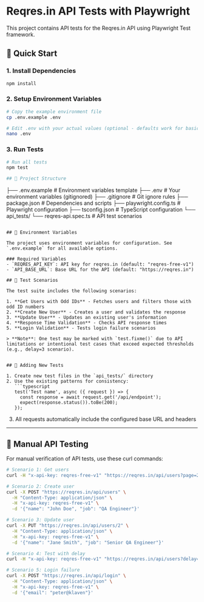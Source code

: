 # Reqres.in API Tests with Playwright

This project contains API tests for the Reqres.in API using Playwright Test framework.

## 🚀 Quick Start

### 1. Install Dependencies
```bash
npm install
```

### 2. Setup Environment Variables
```bash
# Copy the example environment file
cp .env.example .env

# Edit .env with your actual values (optional - defaults work for basic testing)
nano .env
```

### 3. Run Tests
```bash
# Run all tests
npm test

## 📁 Project Structure

```
├── .env.example          # Environment variables template
├── .env                  # Your environment variables (gitignored)
├── .gitignore           # Git ignore rules
├── package.json         # Dependencies and scripts
├── playwright.config.ts # Playwright configuration
├── tsconfig.json        # TypeScript configuration
└── api_tests/
    └── reqres-api.spec.ts # API test scenarios
```

## 🔐 Environment Variables

The project uses environment variables for configuration. See `.env.example` for all available options.

### Required Variables
- `REQRES_API_KEY`: API key for reqres.in (default: "reqres-free-v1")
- `API_BASE_URL`: Base URL for the API (default: "https://reqres.in")

## 🧪 Test Scenarios

The test suite includes the following scenarios:

1. **Get Users with Odd IDs** - Fetches users and filters those with odd ID numbers
2. **Create New User** - Creates a user and validates the response
3. **Update User** - Updates an existing user's information
4. **Response Time Validation** - Checks API response times
5. **Login Validation** - Tests login failure scenarios

> **Note**: One test may be marked with `test.fixme()` due to API limitations or intentional test cases that exceed expected thresholds (e.g., delay=3 scenario).


## 📝 Adding New Tests

1. Create new test files in the `api_tests/` directory
2. Use the existing patterns for consistency:
   ```typescript
   test('Test name', async ({ request }) => {
     const response = await request.get('/api/endpoint');
     expect(response.status()).toBe(200);
   });
   ```
3. All requests automatically include the configured base URL and headers

---

## 🔧 Manual API Testing

For manual verification of API tests, use these curl commands:

```bash
# Scenario 1: Get users
curl -H "x-api-key: reqres-free-v1" "https://reqres.in/api/users?page=2"

# Scenario 2: Create user
curl -X POST "https://reqres.in/api/users" \
  -H "Content-Type: application/json" \
  -H "x-api-key: reqres-free-v1" \
  -d '{"name": "John Doe", "job": "QA Engineer"}'

# Scenario 3: Update user
curl -X PUT "https://reqres.in/api/users/2" \
  -H "Content-Type: application/json" \
  -H "x-api-key: reqres-free-v1" \
  -d '{"name": "Jane Smith", "job": "Senior QA Engineer"}'

# Scenario 4: Test with delay
curl -H "x-api-key: reqres-free-v1" "https://reqres.in/api/users?delay=3"

# Scenario 5: Login failure
curl -X POST "https://reqres.in/api/login" \
  -H "Content-Type: application/json" \
  -H "x-api-key: reqres-free-v1" \
  -d '{"email": "peter@klaven"}'
```
